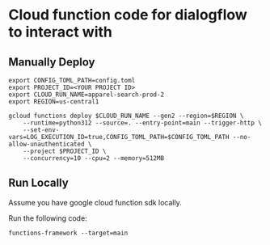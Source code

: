 # Cloud function code for dialogflow to interact with

## Manually Deploy

```shell
export CONFIG_TOML_PATH=config.toml
export PROJECT_ID=<YOUR PROJECT ID>
export CLOUD_RUN_NAME=apparel-search-prod-2
export REGION=us-central1

gcloud functions deploy $CLOUD_RUN_NAME --gen2 --region=$REGION \
    --runtime=python312 --source=. --entry-point=main --trigger-http \
    --set-env-vars=LOG_EXECUTION_ID=true,CONFIG_TOML_PATH=$CONFIG_TOML_PATH --no-allow-unauthenticated \
    --project $PROJECT_ID \
    --concurrency=10 --cpu=2 --memory=512MB
```

## Run Locally

Assume you have google cloud function sdk locally.

Run the following code:

```shell
functions-framework --target=main
```
